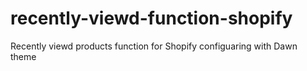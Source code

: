 # recently-viewd-function-shopify
Recently viewd products function for Shopify configuaring with Dawn theme

